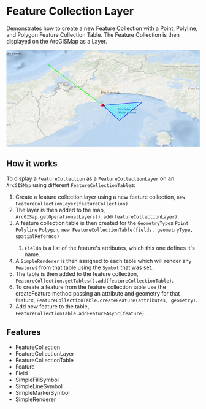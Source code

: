 <h1>Feature Collection Layer</h1>

<p>Demonstrates how to create a new Feature Collection with a Point, Polyline, and Polygon Feature Collection Table. The Feature Collection is then displayed on the ArcGISMap as a Layer.</p>

<p><img src="FeatureCollectionLayer.PNG"/></p>

<h2>How it works</h2>

<p>To display a <code>FeatureCollection</code> as a <code>FeatureCollectionLayer</code> on an <code>ArcGISMap</code> using different <code>FeatureCollectionTable</code>s:</p>

<ol>
    <li>Create a feature collection layer using a new feature collection, <code>new FeatureCollectionLayer(featureCollection)</code></li>
    <li>The layer is then added to the map, <code>ArcGISap.getOperationalLayers().add(featureCollectionLayer)</code>.</li>
    <li>A feature collection table is then created for the <code>GeometryType</code>s <code>Point</code> <code>Polyline</code> <code>Polygon</code>, <code>new FeatureCollectionTable(fields, geometryType, spatialRefernce)</code></li>
      <ol>
        <li><code>Field</code>s is a list of the feature's attributes, which this one defines it's name.</li>
      </ol>
    <li>A <code>SimpleRenderer</code> is then assigned to each table which will render any <code>Feature</code>s from that table using the <code>Symbol</code> that was set.</li>
    <li>The table is then added to the feature collection, <code>FeatureCollection.getTables().add(featureCollectionTable)</code>.</li>
    <li>To create a feature from the feature collection table use the createFeature method passing an attribute and geometry for that feature, <code>FeatureCollectionTable.createFeature(attributes, geometry)</code>.</li>
    <li>Add new feature to the table,  <code>FeatureCollectionTable.addFeatureAsync(feature)</code>.</li>
</ol>

<h2>Features</h2>

<ul>
    <li>FeatureCollection</li>
    <li>FeatureCollectionLayer</li>
    <li>FeatureCollectionTable</li>
    <li>Feature</li>
    <li>Field</li>
    <li>SimpleFillSymbol</li>
    <li>SimpleLineSymbol</li>
    <li>SimpleMarkerSymbol</li>
    <li>SimpleRenderer</li>
</ul>
